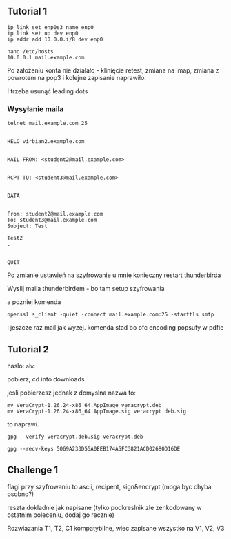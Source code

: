 ## Tutorial 1

```
ip link set enp0s3 name enp0
ip link set up dev enp0
ip addr add 10.0.0.i/8 dev enp0
```

```
nano /etc/hosts
10.0.0.1 mail.example.com
```

Po założeniu konta nie działało - klinięcie retest, zmiana na imap, 
zmiana z powrotem na pop3 i kolejne zapisanie naprawiło.

I trzeba usunąć leading dots


### Wysyłanie maila

```
telnet mail.example.com 25


HELO virbian2.example.com


MAIL FROM: <student2@mail.example.com>


RCPT TO: <student3@mail.example.com>


DATA


From: student2@mail.example.com
To: student3@mail.example.com
Subject: Test 

Test2
.


QUIT
```

Po zmianie ustawień na szyfrowanie u mnie konieczny restart thunderbirda

Wyslij maila thunderbirdem - bo tam setup szyfrowania

a pozniej komenda

```
openssl s_client -quiet -connect mail.example.com:25 -starttls smtp
```
i jeszcze raz mail jak wyzej. komenda stad bo ofc encoding popsuty w pdfie

## Tutorial 2

haslo: `abc`

pobierz, cd into downloads

jesli pobierzesz jednak z domyslna nazwa to:

```
mv VeraCrypt-1.26.24-x86_64.AppImage veracrypt.deb
mv VeraCrypt-1.26.24-x86_64.AppImage.sig veracrypt.deb.sig
```

to naprawi.

`gpg --verify veracrypt.deb.sig veracrypt.deb`

`gpg --recv-keys 5069A233D55A0EEB174A5FC3821ACD02680D16DE`

## Challenge 1

flagi przy szyfrowaniu to ascii, recipent, sign&encrypt (moga byc chyba osobno?)

reszta dokladnie jak napisane (tylko podkreslnik zle zenkodowany w ostatnim 
poleceniu, dodaj go recznie)


Rozwiazania T1, T2, C1 kompatybilne, wiec zapisane wszystko na V1, V2, V3